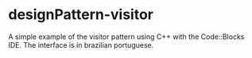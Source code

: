# designPattern-visitor

A simple example of the visitor pattern using C++ with the Code::Blocks IDE. The interface is in brazilian portuguese.
